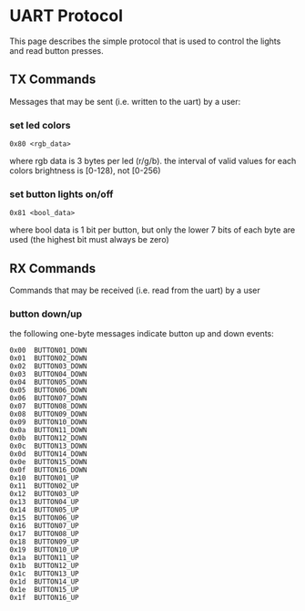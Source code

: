 UART Protocol
=============

This page describes the simple protocol that is used to control the lights
and read button presses.

## TX Commands

Messages that may be sent (i.e. written to the uart) by a user:

### set led colors

    0x80 <rgb_data>

where rgb data is 3 bytes per led (r/g/b). the interval of valid values for each
colors brightness is [0-128), not [0-256)

### set button lights on/off

    0x81 <bool_data>

where bool data is 1 bit per button, but only the lower 7 bits of each byte are
used (the highest bit must always be zero)


## RX Commands

Commands that may be received (i.e. read from the uart) by a user

### button down/up

the following one-byte messages indicate button up and down events:

    0x00  BUTTON01_DOWN
    0x01  BUTTON02_DOWN
    0x02  BUTTON03_DOWN
    0x03  BUTTON04_DOWN
    0x04  BUTTON05_DOWN
    0x05  BUTTON06_DOWN
    0x06  BUTTON07_DOWN
    0x07  BUTTON08_DOWN
    0x08  BUTTON09_DOWN
    0x09  BUTTON10_DOWN
    0x0a  BUTTON11_DOWN
    0x0b  BUTTON12_DOWN
    0x0c  BUTTON13_DOWN
    0x0d  BUTTON14_DOWN
    0x0e  BUTTON15_DOWN
    0x0f  BUTTON16_DOWN
    0x10  BUTTON01_UP
    0x11  BUTTON02_UP
    0x12  BUTTON03_UP
    0x13  BUTTON04_UP
    0x14  BUTTON05_UP
    0x15  BUTTON06_UP
    0x16  BUTTON07_UP
    0x17  BUTTON08_UP
    0x18  BUTTON09_UP
    0x19  BUTTON10_UP
    0x1a  BUTTON11_UP
    0x1b  BUTTON12_UP
    0x1c  BUTTON13_UP
    0x1d  BUTTON14_UP
    0x1e  BUTTON15_UP
    0x1f  BUTTON16_UP

